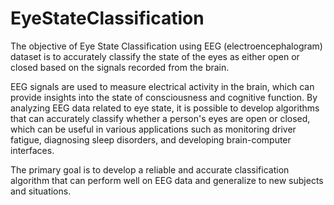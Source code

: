 # EyeStateClassification
The objective of Eye State Classification using EEG (electroencephalogram) dataset is to accurately classify the state of the eyes as either open or closed based on the signals recorded from the brain.

EEG signals are used to measure electrical activity in the brain, which can provide insights into the state of consciousness and cognitive function. By analyzing EEG data related to eye state, it is possible to develop algorithms that can accurately classify whether a person's eyes are open or closed, which can be useful in various applications such as monitoring driver fatigue, diagnosing sleep disorders, and developing brain-computer interfaces.

The primary goal is to develop a reliable and accurate classification algorithm that can perform well on EEG data and generalize to new subjects and situations.

